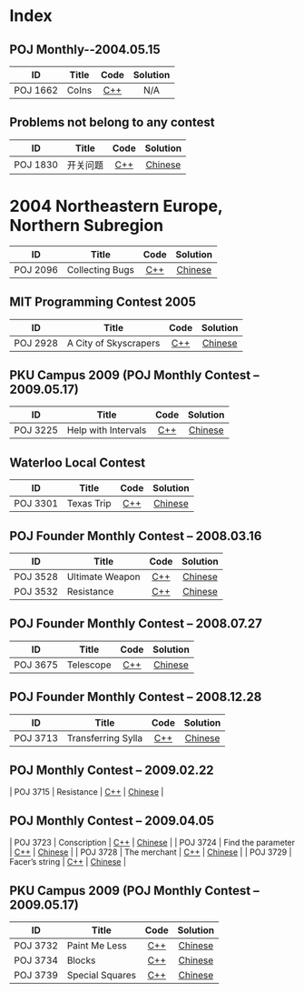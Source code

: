 # Index

## POJ Monthly--2004.05.15
| ID   		| Title 										| Code		  					| Solution								| 
| -----		|--------------------------						| :-----:						| :-----:								| 
| POJ 1662 	| CoIns											| [C++](poj1662.pas) 		    | N/A									|


## Problems not belong to any contest
| ID   		| Title 										| Code		  					| Solution								| 
| -----		|--------------------------						| :-----:						| :-----:								| 
| POJ 1830 	| 开关问题										| [C++](poj1830.cpp) 		    | [Chinese](poj1830.Solution_CN.md)		|

# 2004 Northeastern Europe, Northern Subregion
| ID   		| Title 										| Code		  					| Solution								| 
| -----		|--------------------------						| :-----:						| :-----:								| 
| POJ 2096 	| Collecting Bugs 								| [C++](poj2096.cpp) 		    | [Chinese](poj2096.Solution_CN.md)		|

## MIT Programming Contest 2005
| ID   		| Title 										| Code		  					| Solution								| 
| -----		|--------------------------						| :-----:						| :-----:								| 
| POJ 2928 	| A City of Skyscrapers							| [C++](poj2928.cpp) 		    | [Chinese](poj2928.Solution_CN.md)		|


## PKU Campus 2009 (POJ Monthly Contest – 2009.05.17)
| ID   		| Title 										| Code		  					| Solution								| 
| -----		|--------------------------						| :-----:						| :-----:								| 
| POJ 3225 	| Help with Intervals							| [C++](poj3225.cpp) 		    | [Chinese](poj3225.Solution_CN.md)		|

## Waterloo Local Contest
| ID   		| Title 										| Code		  					| Solution								| 
| -----		|--------------------------						| :-----:						| :-----:								| 
| POJ 3301 	| Texas Trip									| [C++](poj3301.cpp) 		    | [Chinese](poj3301.Solution_CN.md)		|

## POJ Founder Monthly Contest – 2008.03.16
| ID   		| Title 										| Code		  					| Solution								| 
| -----		|--------------------------						| :-----:						| :-----:								| 
| POJ 3528 	| Ultimate Weapon								| [C++](poj3528.cpp) 		    | [Chinese](poj3528.Solution_CN.md)		|
| POJ 3532 	| Resistance									| [C++](poj3532.cpp) 		    | [Chinese](poj3532.Solution_CN.md)		|

## POJ Founder Monthly Contest – 2008.07.27
| ID   		| Title 										| Code		  					| Solution								| 
| -----		|--------------------------						| :-----:						| :-----:								| 
| POJ 3675 	| Telescope										| [C++](poj3675.cpp) 		    | [Chinese](poj3675.Solution_CN.md)		|

## POJ Founder Monthly Contest – 2008.12.28
| ID   		| Title 										| Code		  					| Solution								| 
| -----		|--------------------------						| :-----:						| :-----:								| 
| POJ 3713 	| Transferring Sylla							| [C++](poj3713.cpp) 		    | [Chinese](poj3713.Solution_CN.md)		|

## POJ Monthly Contest – 2009.02.22
| POJ 3715 	| Resistance									| [C++](poj3715.cpp) 		    | [Chinese](poj3715.Solution_CN.md)		|

## POJ Monthly Contest – 2009.04.05
| POJ 3723 	| Conscription									| [C++](poj3723.cpp) 		    | [Chinese](poj3723.Solution_CN.md)		|
| POJ 3724 	| Find the parameter							| [C++](poj3724.cpp) 		    | [Chinese](poj3724.Solution_CN.md)		|
| POJ 3728 	| The merchant									| [C++](poj3728.cpp) 		    | [Chinese](poj3728.Solution_CN.md)		|
| POJ 3729 	| Facer’s string								| [C++](poj3729.cpp) 		    | [Chinese](poj3729.Solution_CN.md)		|

## PKU Campus 2009 (POJ Monthly Contest – 2009.05.17)
| ID   		| Title 										| Code		  					| Solution								| 
| -----		|--------------------------						| :-----:						| :-----:								| 
| POJ 3732 	| Paint Me Less									| [C++](poj3732.cpp) 		    | [Chinese](poj3732.Solution_CN.md)		|
| POJ 3734 	| Blocks										| [C++](poj3734.cpp) 		    | [Chinese](poj3734.Solution_CN.md)		|
| POJ 3739 	| Special Squares								| [C++](poj3739.cpp) 		    | [Chinese](poj3739.Solution_CN.md)		|



